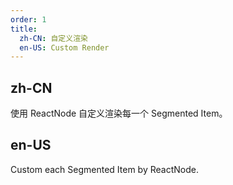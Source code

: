 ```yaml
---
order: 1
title:
  zh-CN: 自定义渲染
  en-US: Custom Render
---
```


## zh-CN

使用 ReactNode 自定义渲染每一个 Segmented Item。

## en-US

Custom each Segmented Item by ReactNode.
